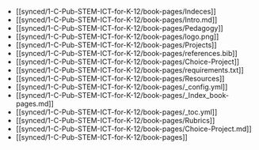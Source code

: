 - [[synced/1-C-Pub-STEM-ICT-for-K-12/book-pages/Indeces]]
- [[synced/1-C-Pub-STEM-ICT-for-K-12/book-pages/Intro.md]]
- [[synced/1-C-Pub-STEM-ICT-for-K-12/book-pages/Pedagogy]]
- [[synced/1-C-Pub-STEM-ICT-for-K-12/book-pages/logo.png]]
- [[synced/1-C-Pub-STEM-ICT-for-K-12/book-pages/Projects]]
- [[synced/1-C-Pub-STEM-ICT-for-K-12/book-pages/references.bib]]
- [[synced/1-C-Pub-STEM-ICT-for-K-12/book-pages/Choice-Project]]
- [[synced/1-C-Pub-STEM-ICT-for-K-12/book-pages/requirements.txt]]
- [[synced/1-C-Pub-STEM-ICT-for-K-12/book-pages/Resources]]
- [[synced/1-C-Pub-STEM-ICT-for-K-12/book-pages/_config.yml]]
- [[synced/1-C-Pub-STEM-ICT-for-K-12/book-pages/_Index_book-pages.md]]
- [[synced/1-C-Pub-STEM-ICT-for-K-12/book-pages/_toc.yml]]
- [[synced/1-C-Pub-STEM-ICT-for-K-12/book-pages/Rubrics]]
- [[synced/1-C-Pub-STEM-ICT-for-K-12/book-pages/Choice-Project.md]]
- [[synced/1-C-Pub-STEM-ICT-for-K-12/book-pages]]